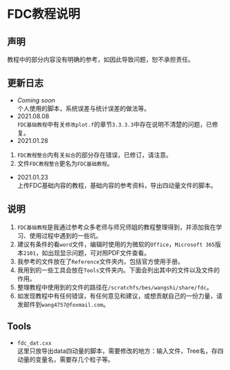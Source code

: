 # FDC教程说明  
## 声明  
教程中的部分内容没有明确的参考，如因此导致问题，恕不承担责任。  
## 更新日志  
- *Coming soon*  
个人使用的脚本，系统误差与统计误差的做法等。  
- 2021.08.08  
`FDC基础教程`中有关`修改plot.f`的章节`3.3.3.3`中存在说明不清楚的问题，已修复。  
- 2021.01.28  
1. `FDC教程整合`内有关`拟合`的部分存在错误，已修订，请注意。  
2. 文件`FDC教程整合`更名为`FDC基础教程`。  
- 2021.01.23  
上传FDC基础内容的教程，基础内容的参考资料，导出四动量文件的脚本。  
## 说明  
1. `FDC基础教程`是我通过参考众多老师与师兄师姐的教程整理得到，并添加我在学习、使用过程中遇到的一些坑。  
2. 建议有条件的看`word`文件，编辑时使用的为微软的`Office`，`Microsoft 365`版本`2101`，如出现显示问题，可对照PDF文件查看。  
3. 我参考的文件放在了`Reference`文件夹内，包括官方使用手册。  
4. 我用到的一些工具会放在`Tools`文件夹内。下面会列出其中的文件以及文件的作用。  
5. 整理教程中使用到的文件的路径在`/scratchfs/bes/wangshi/share/fdc`。  
6. 如发现教程中有任何错误，有任何意见和建议，或想贡献自己的一份力量，请发邮件到`wang4757@foxmail.com`。  
## Tools  
- `fdc_dat.cxx`  
这里只放导出data四动量的脚本，需要修改的地方：输入文件，Tree名，存四动量的变量名，需要存几个粒子等。  
